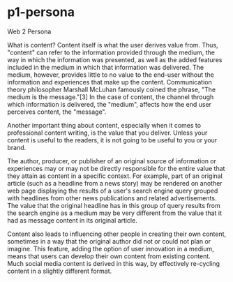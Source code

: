 # p1-persona
Web 2 Persona

What is content?
Content itself is what the user derives value from. Thus, "content" can refer to the information provided through the medium, the way in which the information was presented, as well as the added features included in the medium in which that information was delivered. The medium, however, provides little to no value to the end-user without the information and experiences that make up the content. Communication theory philosopher Marshall McLuhan famously coined the phrase, "The medium is the message."[3] In the case of content, the channel through which information is delivered, the "medium", affects how the end user perceives content, the "message".

Another important thing about content, especially when it comes to professional content writing, is the value that you deliver. Unless your content is useful to the readers, it is not going to be useful to you or your brand.

The author, producer, or publisher of an original source of information or experiences may or may not be directly responsible for the entire value that they attain as content in a specific context. For example, part of an original article (such as a headline from a news story) may be rendered on another web page displaying the results of a user's search engine query grouped with headlines from other news publications and related advertisements. The value that the original headline has in this group of query results from the search engine as a medium may be very different from the value that it had as message content in its original article.

Content also leads to influencing other people in creating their own content, sometimes in a way that the original author did not or could not plan or imagine. This feature, adding the option of user innovation in a medium, means that users can develop their own content from existing content. Much social media content is derived in this way, by effectively re-cycling content in a slightly different format.
